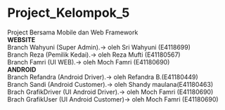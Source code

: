 # Project_Kelompok_5 <br>
Project Bersama Mobile dan Web Framework <br>
**WEBSITE**<br>
Branch Wahyuni (Super Admin).-> oleh Sri Wahyuni (E4118699)<br>
Branch Reza (Pemilik Kedai).-> oleh Reza Mufti (E41180567)<br>
Branch Famri (UI WEB).-> oleh Moch Famri (E41180690)<br>
**ANDROID**<br>
Branch Refandra (Android Driver).-> oleh Refandra B.(E41180449)<br>
Branch Sandi (Android Customer).-> oleh Shandy maulana(E41180463)<br>
Brach GrafikDriver (UI Android Driver).-> oleh Moch Famri (E41180690)<br>
Brach GrafikUser (UI Android Customer)-> oleh Moch Famri (E41180690)<br>
